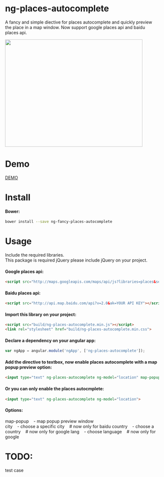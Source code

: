 # ng-places-autocomplete
A fancy and simple diective for places autocomplete and quickly preview the place in a map window. Now support google places api and baidu places api.

<img  src="https://raw.github.com/jacklam718/ng-places-autocomplete/gh-pages/screenshots/demo1.png" width="450px" height="350px" />

# Demo
<a href="http://jacklam718.github.io/ng-places-autocomplete" target="_blank">
  DEMO
</a>

# Install
#### Bower:
```bash
bower install --save ng-fancy-places-autocomplete
```

# Usage
Include the required libraries. <br>
This package is required jQuery please include jQuery on your project. <br>

#### Google places api:
```html
<script src="http://maps.googleapis.com/maps/api/js?libraries=places&sensor=false"></script>
```

#### Baidu places api:
```html
<script src="http://api.map.baidu.com/api?v=2.0&ak=YOUR API KEY"></script>
```

#### Import this library on your project:
```html
<script src="build/ng-places-autocomplete.min.js"></script>
<link rel="stylesheet" href="build/ng-places-autocomplete.min.css">
```

#### Declare a dependency on your angular app:
```javascript
var ngApp = angular.module('ngApp', ['ng-places-autocomplete']);
```

#### Add the directive to textbox, now enable places autocomplete with a map popup preview option:
```html
<input type="text" ng-places-autocomplete ng-model="location" map-popup>
```

#### Or you can only enable the places autocmplete:
```html
<input type="text" ng-places-autocomplete ng-model="location">
```

#### Options:
map-popup &nbsp;&nbsp; - map popup preview window <br>
city &nbsp;&nbsp; - choose a specific city  &nbsp;&nbsp; # now only for baidu
country &nbsp;&nbsp; - choose a country &nbsp;&nbsp; # now only for google
lang &nbsp;&nbsp; - choose language &nbsp;&nbsp; # now only for google

# TODO:
test case
